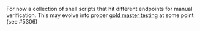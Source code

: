 For now a collection of shell scripts that hit different endpoints for manual verification. This may evolve into proper [gold master testing](https://en.wikipedia.org/wiki/Characterization_test) at some point (see #5306)
